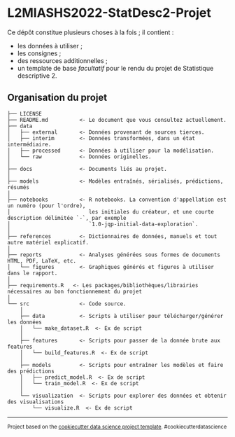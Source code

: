 L2MIASHS2022-StatDesc2-Projet
==============================

Ce dépôt constitue plusieurs choses à la fois ; il contient :
- les données à utiliser ;
- les consignes ;
- des ressources additionnelles ;
- un template de base *facultatif* pour le rendu du projet de Statistique descriptive 2.

Organisation du projet
------------

    ├── LICENSE
    ├── README.md          <- Le document que vous consultez actuellement.
    ├── data
    │   ├── external       <- Données provenant de sources tierces.
    │   ├── interim        <- Données transformées, dans un état intermédiaire.
    │   ├── processed      <- Données à utiliser pour la modélisation.
    │   └── raw            <- Données originelles.
    │
    ├── docs               <- Documents liés au projet.
    │
    ├── models             <- Modèles entraînés, sérialisés, prédictions, résumés
    │
    ├── notebooks          <- R notebooks. La convention d'appellation est un numéro (pour l'ordre),
    │                         les initiales du créateur, et une courte description délimitée `-`, par exemple
    │                         `1.0-jqp-initial-data-exploration`.
    │
    ├── references         <- Dictionnaires de données, manuels et tout autre matériel explicatif.
    │
    ├── reports            <- Analyses générées sous formes de documents HTML, PDF, LaTeX, etc.
    │   └── figures        <- Graphiques générés et figures à utiliser dans le rapport.
    │
    ├── requirements.R   <- Les packages/bibliothèques/librairies nécessaires au bon fonctionnement du projet
    │
    └── src                <- Code source.
        │
        ├── data           <- Scripts à utiliser pour télécharger/générer les données
        │   └── make_dataset.R  <- Ex de script
        │
        ├── features       <- Scripts pour passer de la donnée brute aux features
        │   └── build_features.R  <- Ex de script
        │
        ├── models         <- Scripts pour entraîner les modèles et faire des prédictions
        │   ├── predict_model.R  <- Ex de script
        │   └── train_model.R  <- Ex de script
        │
        └── visualization  <- Scripts pour explorer des données et obtenir des visualisations
            └── visualize.R  <- Ex de script

--------

<p><small>Project based on the <a target="_blank" href="https://drivendata.github.io/cookiecutter-data-science/">cookiecutter data science project template</a>. #cookiecutterdatascience</small></p>

